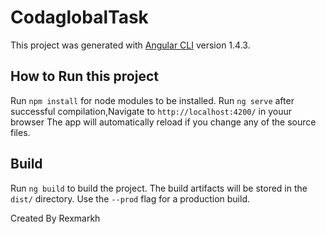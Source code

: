 # CodaglobalTask

This project was generated with [Angular CLI](https://github.com/angular/angular-cli) version 1.4.3.

## How to Run this project

Run `npm install` for node modules to be installed.
Run `ng serve` after successful compilation,Navigate to `http://localhost:4200/` in youur browser
The app will automatically reload if you change any of the source files.


## Build

Run `ng build` to build the project. The build artifacts will be stored in the `dist/` directory. Use the `--prod` flag for a production build.



Created By Rexmarkh